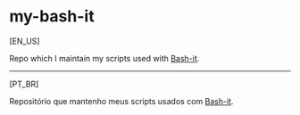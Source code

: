 # my-bash-it

[EN_US]

Repo which I maintain my scripts used with [Bash-it](https://github.com/Bash-it/bash-it).

---
[PT_BR]

Repositório que mantenho meus scripts usados com [Bash-it](https://github.com/Bash-it/bash-it).
